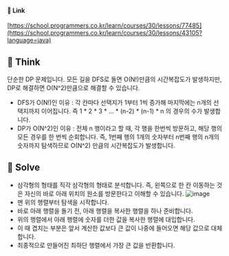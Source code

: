 #### 🔗 Link
[https://school.programmers.co.kr/learn/courses/30/lessons/77485](https://school.programmers.co.kr/learn/courses/30/lessons/43105?language=java)

## 🤔 Think

단순한 DP 문제입니다. 모든 길을 DFS로 돌면 O(N!)만큼의 시간복잡도가 발생하지만, DP로 해결하면 O(N^2)만큼으로 해결할 수 있습니다.
- DFS가 O(N!)인 이유 : 각 칸마다 선택지가 1부터 1씩 증가해 마지막에는 n개의 선택지까지 이어집니다. 즉 1 * 2 * 3 * ... * (n-2) * (n-1) * n 의 경우의 수가 발생합니다.
- DP가 O(N^2)인 이유 : 전체 n 행이라고 할 때, 각 행을 한번씩 방문하고, 해당 행의 모든 경우를 한 번씩 순회합니다. 즉, 1번째 행의 1개의 숫자부터 n번째 행의 n개의 숫자까지 탐색하므로 O(N^2) 만큼의 시간복잡도가 발생합니다.

## 🔎 Solve

- 삼각형의 형태를 직각 삼각형의 형태로 분석합니다. 즉, 왼쪽으로 한 칸 이동하는 것은 자신의 바로 아래 위치의 원소를 방문한다고 이해할 수 있습니다.
![image](https://github.com/jkroh1995/CodingTestPracLv3/assets/85445649/8f8aad8f-b4fc-47bd-8a71-714ec2888086)
- 맨 위의 행렬부터 탐색을 시작합니다.
- 바로 아래 행렬을 돌기 전, 아래 행렬을 복사한 행렬을 하나 준비합니다.
- 위의 행렬에서 아래 행렬에 숫자를 더한 값을 복사한 행렬에 대입합니다.
- 이 때 겹치는 부분은 앞서 계산한 값보다 큰 값이 나중에 들어오면 해당 값으로 대체합니다.
- 최종적으로 만들어진 최하단 행렬에서 가장 큰 값을 반환합니다.

